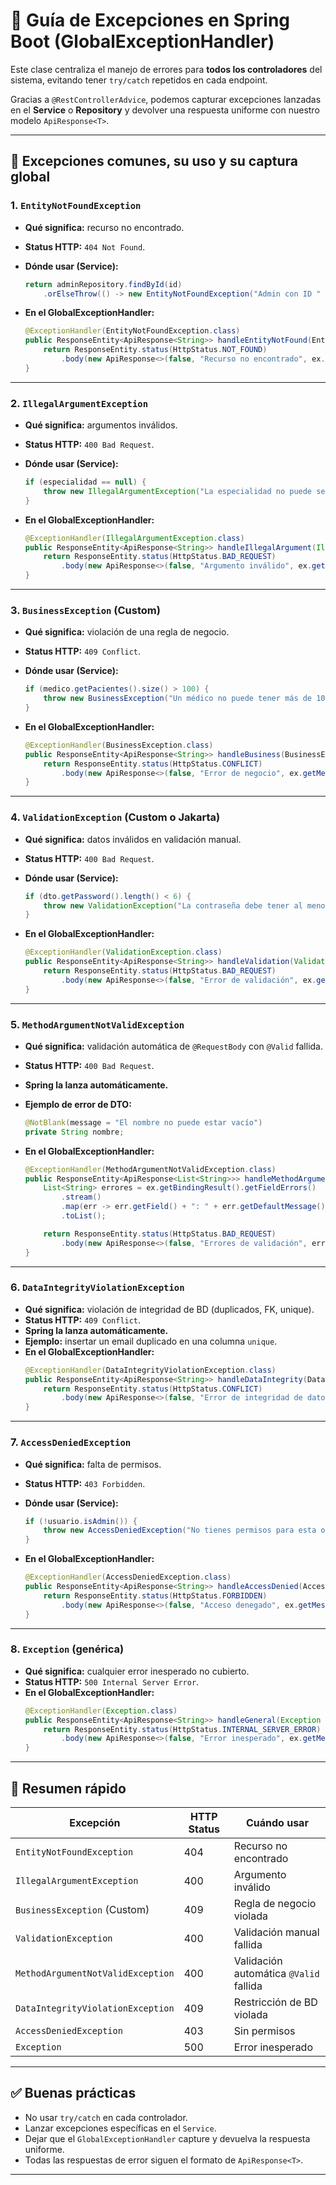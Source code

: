 # 📌 Guía de Excepciones en Spring Boot (GlobalExceptionHandler)

Este clase centraliza el manejo de errores para **todos los controladores** del sistema, evitando tener `try/catch` repetidos en cada endpoint.

Gracias a `@RestControllerAdvice`, podemos capturar excepciones lanzadas en el **Service** o **Repository** y devolver una respuesta uniforme con nuestro modelo `ApiResponse<T>`.

---

## 🔹 Excepciones comunes, su uso y su captura global

### 1. `EntityNotFoundException`

- **Qué significa:** recurso no encontrado.
- **Status HTTP:** `404 Not Found`.
- **Dónde usar (Service):**

  ```java
  return adminRepository.findById(id)
      .orElseThrow(() -> new EntityNotFoundException("Admin con ID " + id + " no existe"));
  ```

- **En el GlobalExceptionHandler:**
  ```java
  @ExceptionHandler(EntityNotFoundException.class)
  public ResponseEntity<ApiResponse<String>> handleEntityNotFound(EntityNotFoundException ex) {
      return ResponseEntity.status(HttpStatus.NOT_FOUND)
          .body(new ApiResponse<>(false, "Recurso no encontrado", ex.getMessage()));
  }
  ```

---

### 2. `IllegalArgumentException`

- **Qué significa:** argumentos inválidos.
- **Status HTTP:** `400 Bad Request`.
- **Dónde usar (Service):**

  ```java
  if (especialidad == null) {
      throw new IllegalArgumentException("La especialidad no puede ser nula");
  }
  ```

- **En el GlobalExceptionHandler:**
  ```java
  @ExceptionHandler(IllegalArgumentException.class)
  public ResponseEntity<ApiResponse<String>> handleIllegalArgument(IllegalArgumentException ex) {
      return ResponseEntity.status(HttpStatus.BAD_REQUEST)
          .body(new ApiResponse<>(false, "Argumento inválido", ex.getMessage()));
  }
  ```

---

### 3. `BusinessException` (Custom)

- **Qué significa:** violación de una regla de negocio.
- **Status HTTP:** `409 Conflict`.
- **Dónde usar (Service):**

  ```java
  if (medico.getPacientes().size() > 100) {
      throw new BusinessException("Un médico no puede tener más de 100 pacientes asignados");
  }
  ```

- **En el GlobalExceptionHandler:**
  ```java
  @ExceptionHandler(BusinessException.class)
  public ResponseEntity<ApiResponse<String>> handleBusiness(BusinessException ex) {
      return ResponseEntity.status(HttpStatus.CONFLICT)
          .body(new ApiResponse<>(false, "Error de negocio", ex.getMessage()));
  }
  ```

---

### 4. `ValidationException` (Custom o Jakarta)

- **Qué significa:** datos inválidos en validación manual.
- **Status HTTP:** `400 Bad Request`.
- **Dónde usar (Service):**

  ```java
  if (dto.getPassword().length() < 6) {
      throw new ValidationException("La contraseña debe tener al menos 6 caracteres");
  }
  ```

- **En el GlobalExceptionHandler:**
  ```java
  @ExceptionHandler(ValidationException.class)
  public ResponseEntity<ApiResponse<String>> handleValidation(ValidationException ex) {
      return ResponseEntity.status(HttpStatus.BAD_REQUEST)
          .body(new ApiResponse<>(false, "Error de validación", ex.getMessage()));
  }
  ```

---

### 5. `MethodArgumentNotValidException`

- **Qué significa:** validación automática de `@RequestBody` con `@Valid` fallida.
- **Status HTTP:** `400 Bad Request`.
- **Spring la lanza automáticamente.**
- **Ejemplo de error de DTO:**

  ```java
  @NotBlank(message = "El nombre no puede estar vacío")
  private String nombre;
  ```

- **En el GlobalExceptionHandler:**

  ```java
  @ExceptionHandler(MethodArgumentNotValidException.class)
  public ResponseEntity<ApiResponse<List<String>>> handleMethodArgumentNotValid(MethodArgumentNotValidException ex) {
      List<String> errores = ex.getBindingResult().getFieldErrors()
          .stream()
          .map(err -> err.getField() + ": " + err.getDefaultMessage())
          .toList();

      return ResponseEntity.status(HttpStatus.BAD_REQUEST)
          .body(new ApiResponse<>(false, "Errores de validación", errores));
  }
  ```

---

### 6. `DataIntegrityViolationException`

- **Qué significa:** violación de integridad de BD (duplicados, FK, unique).
- **Status HTTP:** `409 Conflict`.
- **Spring la lanza automáticamente.**
- **Ejemplo:** insertar un email duplicado en una columna `unique`.
- **En el GlobalExceptionHandler:**
  ```java
  @ExceptionHandler(DataIntegrityViolationException.class)
  public ResponseEntity<ApiResponse<String>> handleDataIntegrity(DataIntegrityViolationException ex) {
      return ResponseEntity.status(HttpStatus.CONFLICT)
          .body(new ApiResponse<>(false, "Error de integridad de datos", ex.getMostSpecificCause().getMessage()));
  }
  ```

---

### 7. `AccessDeniedException`

- **Qué significa:** falta de permisos.
- **Status HTTP:** `403 Forbidden`.
- **Dónde usar (Service):**

  ```java
  if (!usuario.isAdmin()) {
      throw new AccessDeniedException("No tienes permisos para esta operación");
  }
  ```

- **En el GlobalExceptionHandler:**
  ```java
  @ExceptionHandler(AccessDeniedException.class)
  public ResponseEntity<ApiResponse<String>> handleAccessDenied(AccessDeniedException ex) {
      return ResponseEntity.status(HttpStatus.FORBIDDEN)
          .body(new ApiResponse<>(false, "Acceso denegado", ex.getMessage()));
  }
  ```

---

### 8. `Exception` (genérica)

- **Qué significa:** cualquier error inesperado no cubierto.
- **Status HTTP:** `500 Internal Server Error`.
- **En el GlobalExceptionHandler:**
  ```java
  @ExceptionHandler(Exception.class)
  public ResponseEntity<ApiResponse<String>> handleGeneral(Exception ex) {
      return ResponseEntity.status(HttpStatus.INTERNAL_SERVER_ERROR)
          .body(new ApiResponse<>(false, "Error inesperado", ex.getMessage()));
  }
  ```

---

## 📌 Resumen rápido

| Excepción                         | HTTP Status | Cuándo usar                            |
| --------------------------------- | ----------- | -------------------------------------- |
| `EntityNotFoundException`         | 404         | Recurso no encontrado                  |
| `IllegalArgumentException`        | 400         | Argumento inválido                     |
| `BusinessException` (Custom)      | 409         | Regla de negocio violada               |
| `ValidationException`             | 400         | Validación manual fallida              |
| `MethodArgumentNotValidException` | 400         | Validación automática `@Valid` fallida |
| `DataIntegrityViolationException` | 409         | Restricción de BD violada              |
| `AccessDeniedException`           | 403         | Sin permisos                           |
| `Exception`                       | 500         | Error inesperado                       |

---

## ✅ Buenas prácticas

- No usar `try/catch` en cada controlador.
- Lanzar excepciones específicas en el `Service`.
- Dejar que el `GlobalExceptionHandler` capture y devuelva la respuesta uniforme.
- Todas las respuestas de error siguen el formato de `ApiResponse<T>`.

---
